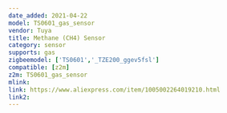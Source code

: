 ```yaml
---
date_added: 2021-04-22
model: TS0601_gas_sensor
vendor: Tuya
title: Methane (CH4) Sensor
category: sensor
supports: gas
zigbeemodel: ['TS0601','_TZE200_ggev5fsl']
compatible: [z2m]
z2m: TS0601_gas_sensor
mlink: 
link: https://www.aliexpress.com/item/1005002264019210.html
link2: 
---
```

